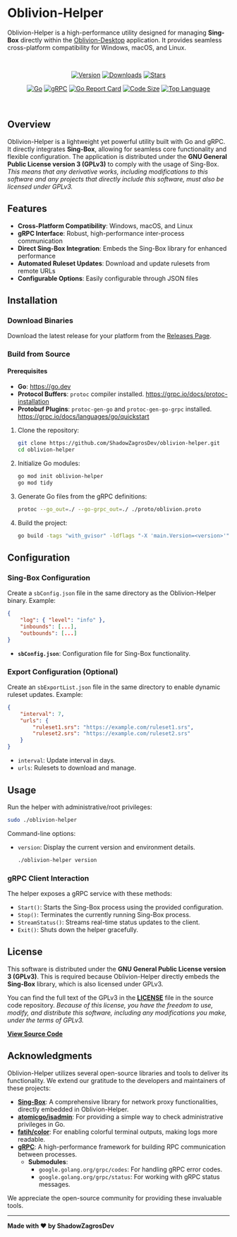 # Oblivion-Helper

Oblivion-Helper is a high-performance utility designed for managing **Sing-Box** directly within the [Oblivion-Desktop](https://github.com/bepass-org/oblivion-desktop) application. It provides seamless cross-platform compatibility for Windows, macOS, and Linux.

<br>
<div align="center">

[![Version](https://img.shields.io/github/v/release/ShadowZagrosDev/oblivion-helper?label=Version&color=blue)](https://github.com/ShadowZagrosDev/oblivion-helper/releases/latest)
[![Downloads](https://img.shields.io/github/downloads/ShadowZagrosDev/oblivion-helper/total?label=Downloads&color=success)](https://github.com/ShadowZagrosDev/oblivion-helper/releases/latest)
[![Stars](https://img.shields.io/github/stars/ShadowZagrosDev/oblivion-helper?style=flat&label=Stars&color=ff69b4)](https://github.com/ShadowZagrosDev/oblivion-helper)

[![Go](https://img.shields.io/badge/Go-1.23.2-00ADD8.svg)](https://go.dev/)
[![gRPC](https://img.shields.io/badge/gRPC-Protocol-009688)](https://grpc.io/)
[![Go Report Card](https://goreportcard.com/badge/github.com/ShadowZagrosDev/oblivion-helper)](https://goreportcard.com/report/github.com/ShadowZagrosDev/oblivion-helper)
[![Code Size](https://img.shields.io/github/languages/code-size/ShadowZagrosDev/oblivion-helper?color=lightgrey)](https://github.com/ShadowZagrosDev/oblivion-helper)
[![Top Language](https://img.shields.io/github/languages/top/ShadowZagrosDev/oblivion-helper?color=yellowgreen)](https://github.com/ShadowZagrosDev/oblivion-helper)

</div>
<br>


## Overview

Oblivion-Helper is a lightweight yet powerful utility built with Go and gRPC. It directly integrates **Sing-Box**, allowing for seamless core functionality and flexible configuration. The application is distributed under the **GNU General Public License version 3 (GPLv3)** to comply with the usage of Sing-Box. *This means that any derivative works, including modifications to this software and any projects that directly include this software, must also be licensed under GPLv3.*


## Features

- **Cross-Platform Compatibility**: Windows, macOS, and Linux
- **gRPC Interface**: Robust, high-performance inter-process communication
- **Direct Sing-Box Integration**: Embeds the Sing-Box library for enhanced performance
- **Automated Ruleset Updates**: Download and update rulesets from remote URLs
- **Configurable Options**: Easily configurable through JSON files


## Installation

### Download Binaries

Download the latest release for your platform from the [Releases Page](https://github.com/ShadowZagrosDev/oblivion-helper/releases/latest).

### Build from Source

#### Prerequisites

- **Go**: https://go.dev
- **Protocol Buffers**: `protoc` compiler installed. https://grpc.io/docs/protoc-installation
- **Protobuf Plugins**: `protoc-gen-go` and `protoc-gen-go-grpc` installed. https://grpc.io/docs/languages/go/quickstart

1. Clone the repository:
   ```bash
   git clone https://github.com/ShadowZagrosDev/oblivion-helper.git
   cd oblivion-helper
   ```

2. Initialize Go modules:
   ```bash
   go mod init oblivion-helper
   go mod tidy
   ```

3. Generate Go files from the gRPC definitions:
   ```bash
   protoc --go_out=./ --go-grpc_out=./ ./proto/oblivion.proto
   ```

4. Build the project:
   ```bash
   go build -tags "with_gvisor" -ldflags "-X 'main.Version=<version>'" -o oblivion-helper ./cmd
   ```

## Configuration

### Sing-Box Configuration

Create a `sbConfig.json` file in the same directory as the Oblivion-Helper binary. Example:

```json
{
    "log": { "level": "info" },
    "inbounds": [...],
    "outbounds": [...]
}
```

- **`sbConfig.json`**: Configuration file for Sing-Box functionality.


### Export Configuration (Optional)

Create an `sbExportList.json` file in the same directory to enable dynamic ruleset updates. Example:

```json
{
    "interval": 7,
    "urls": {
        "ruleset1.srs": "https://example.com/ruleset1.srs",
        "ruleset2.srs": "https://example.com/ruleset2.srs"
    }
}
```

- `interval`: Update interval in days.
- `urls`: Rulesets to download and manage.


## Usage

Run the helper with administrative/root privileges:
```bash
sudo ./oblivion-helper
```

Command-line options:
- `version`: Display the current version and environment details.
  ```bash
  ./oblivion-helper version
  ```


### gRPC Client Interaction

The helper exposes a gRPC service with these methods:
- `Start()`: Starts the Sing-Box process using the provided configuration.
- `Stop()`: Terminates the currently running Sing-Box process.
- `StreamStatus()`: Streams real-time status updates to the client.
- `Exit()`: Shuts down the helper gracefully.


## License

This software is distributed under the **GNU General Public License version 3 (GPLv3)**. This is required because Oblivion-Helper directly embeds the **Sing-Box** library, which is also licensed under GPLv3.

You can find the full text of the GPLv3 in the [**LICENSE**](link-to-your-github-repo/blob/main/LICENSE) file in the source code repository. *Because of this license, you have the freedom to use, modify, and distribute this software, including any modifications you make, under the terms of GPLv3.*

[**View Source Code**](https://github.com/ShadowZagrosDev/oblivion-helper)


## Acknowledgments

Oblivion-Helper utilizes several open-source libraries and tools to deliver its functionality. We extend our gratitude to the developers and maintainers of these projects:

- **[Sing-Box](https://github.com/SagerNet/sing-box)**: A comprehensive library for network proxy functionalities, directly embedded in Oblivion-Helper.
- **[atomicgo/isadmin](https://github.com/atomicgo/isadmin)**: For providing a simple way to check administrative privileges in Go.
- **[fatih/color](https://github.com/fatih/color)**: For enabling colorful terminal outputs, making logs more readable.
- **[gRPC](https://grpc.io/)**: A high-performance framework for building RPC communication between processes.
  - **Submodules**:
    - `google.golang.org/grpc/codes`: For handling gRPC error codes.
    - `google.golang.org/grpc/status`: For working with gRPC status messages.

We appreciate the open-source community for providing these invaluable tools.


---

**Made with ❤️ by ShadowZagrosDev**
